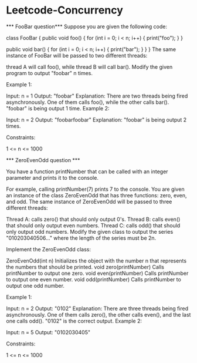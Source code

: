 # Leetcode-Concurrency

*** FooBar question***
Suppose you are given the following code:

class FooBar {
  public void foo() {
    for (int i = 0; i < n; i++) {
      print("foo");
    }
  }

  public void bar() {
    for (int i = 0; i < n; i++) {
      print("bar");
    }
  }
}
The same instance of FooBar will be passed to two different threads:

thread A will call foo(), while
thread B will call bar().
Modify the given program to output "foobar" n times.

 

Example 1:

Input: n = 1
Output: "foobar"
Explanation: There are two threads being fired asynchronously. One of them calls foo(), while the other calls bar().
"foobar" is being output 1 time.
Example 2:

Input: n = 2
Output: "foobarfoobar"
Explanation: "foobar" is being output 2 times.
 

Constraints:

1 <= n <= 1000


*** ZeroEvenOdd question ***

You have a function printNumber that can be called with an integer parameter and prints it to the console.

For example, calling printNumber(7) prints 7 to the console.
You are given an instance of the class ZeroEvenOdd that has three functions: zero, even, and odd. The same instance of ZeroEvenOdd will be passed to three different threads:

Thread A: calls zero() that should only output 0's.
Thread B: calls even() that should only output even numbers.
Thread C: calls odd() that should only output odd numbers.
Modify the given class to output the series "010203040506..." where the length of the series must be 2n.

Implement the ZeroEvenOdd class:

ZeroEvenOdd(int n) Initializes the object with the number n that represents the numbers that should be printed.
void zero(printNumber) Calls printNumber to output one zero.
void even(printNumber) Calls printNumber to output one even number.
void odd(printNumber) Calls printNumber to output one odd number.
 

Example 1:

Input: n = 2
Output: "0102"
Explanation: There are three threads being fired asynchronously.
One of them calls zero(), the other calls even(), and the last one calls odd().
"0102" is the correct output.
Example 2:

Input: n = 5
Output: "0102030405"
 

Constraints:

1 <= n <= 1000

